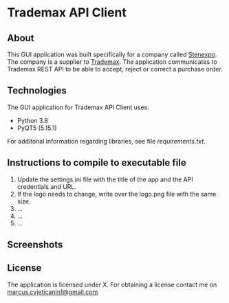 # Trademax API Client

## About

This GUI application was built specifically for a company called [Stenexpo](https://stenexpo.com).
The company is a supplier to [Trademax](https://trademax.com). The application communicates to Trademax REST API to be able to
accept, reject or correct a purchase order. 

## Technologies

The GUI application for Trademax API Client uses:

* Python 3.8
* PyQT5 (5.15.1)

For additonal information regarding libraries, see file _requirements.txt_.

## Instructions to compile to executable file

1. Update the settings.ini file with the title of the app and the API credentials and URL.
2. If the logo needs to change, write over the logo.png file with the same size.
3. ...
4. ...
5. ...

## Screenshots

## License

The application is licensed under X. For obtaining a license contact me on [ marcus.cvjeticanin1@gmail.com](mailto:marcus.cvjeticanin1@gmail.com )